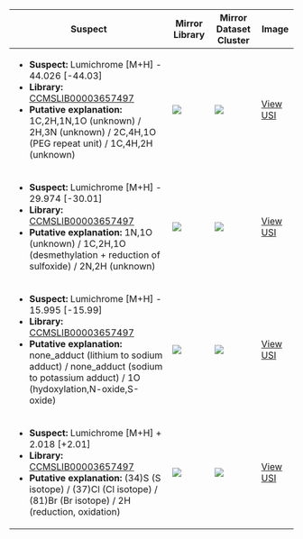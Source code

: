 Suspect | Mirror Library | Mirror Dataset Cluster | Image
--- | --- | --- | ---
<ul><li><b>Suspect:</b> Lumichrome [M+H] -  44.026 [-44.03]</li><li><b>Library:</b> [CCMSLIB00003657497](https://gnps.ucsd.edu/ProteoSAFe/gnpslibraryspectrum.jsp?SpectrumID=CCMSLIB00003657497)</li><li><b>Putative explanation:</b> 1C,2H,1N,1O (unknown) / 2H,3N (unknown) / 2C,4H,1O (PEG repeat unit) / 1C,4H,2H (unknown)</li></ul> | ![](https://metabolomics-usi.ucsd.edu/svg/mirror?usi1=mzspec:MSV000080673:000023680_redo_RG3_01_5297.mzML:scan:1001&usi2=mzspec:GNPSLIBRARY:CCMSLIB00003657497&mz_min=50&mz_max=500) | ![](https://metabolomics-usi.ucsd.edu/svg/mirror?usi1=mzspec:MSV000080673:000023680_redo_RG3_01_5297.mzML:scan:1001&usi2=mzspec:MSV000084314:MSV000080673.mgf:scan:198610&mz_min=50&mz_max=500) | [View USI](https://metabolomics-usi.ucsd.edu/svg/?usi=mzspec:MSV000080673:000023680_redo_RG3_01_5297.mzML:scan:1001&mz_min=50&mz_max=500)
<ul><li><b>Suspect:</b> Lumichrome [M+H] -  29.974 [-30.01]</li><li><b>Library:</b> [CCMSLIB00003657497](https://gnps.ucsd.edu/ProteoSAFe/gnpslibraryspectrum.jsp?SpectrumID=CCMSLIB00003657497)</li><li><b>Putative explanation:</b> 1N,1O (unknown) / 1C,2H,1O (desmethylation + reduction of sulfoxide) / 2N,2H (unknown)</li></ul> | ![](https://metabolomics-usi.ucsd.edu/svg/mirror?usi1=mzspec:MSV000080673:000029427_RA6_01_5332.mzML:scan:901&usi2=mzspec:GNPSLIBRARY:CCMSLIB00003657497&mz_min=50&mz_max=500) | ![](https://metabolomics-usi.ucsd.edu/svg/mirror?usi1=mzspec:MSV000080673:000029427_RA6_01_5332.mzML:scan:901&usi2=mzspec:MSV000084314:MSV000080673.mgf:scan:198610&mz_min=50&mz_max=500) | [View USI](https://metabolomics-usi.ucsd.edu/svg/?usi=mzspec:MSV000080673:000029427_RA6_01_5332.mzML:scan:901&mz_min=50&mz_max=500)
<ul><li><b>Suspect:</b> Lumichrome [M+H] -  15.995 [-15.99]</li><li><b>Library:</b> [CCMSLIB00003657497](https://gnps.ucsd.edu/ProteoSAFe/gnpslibraryspectrum.jsp?SpectrumID=CCMSLIB00003657497)</li><li><b>Putative explanation:</b> none_adduct (lithium to sodium adduct) / none_adduct (sodium to potassium adduct) / 1O (hydoxylation,N-oxide,S-oxide)</li></ul> | ![](https://metabolomics-usi.ucsd.edu/svg/mirror?usi1=mzspec:MSV000081571:14HM399.M_5x_BD9_01_2325.mzML:scan:573&usi2=mzspec:GNPSLIBRARY:CCMSLIB00003657497&mz_min=50&mz_max=500) | ![](https://metabolomics-usi.ucsd.edu/svg/mirror?usi1=mzspec:MSV000081571:14HM399.M_5x_BD9_01_2325.mzML:scan:573&usi2=mzspec:MSV000084314:MSV000081571.mgf:scan:46976&mz_min=50&mz_max=500) | [View USI](https://metabolomics-usi.ucsd.edu/svg/?usi=mzspec:MSV000081571:14HM399.M_5x_BD9_01_2325.mzML:scan:573&mz_min=50&mz_max=500)
<ul><li><b>Suspect:</b> Lumichrome [M+H] +   2.018 [+2.01]</li><li><b>Library:</b> [CCMSLIB00003657497](https://gnps.ucsd.edu/ProteoSAFe/gnpslibraryspectrum.jsp?SpectrumID=CCMSLIB00003657497)</li><li><b>Putative explanation:</b> (34)S (S isotope) / (37)Cl (Cl isotope) / (81)Br (Br isotope) / 2H (reduction, oxidation)</li></ul> | ![](https://metabolomics-usi.ucsd.edu/svg/mirror?usi1=mzspec:MSV000083353:RA2_QCmix_bench_no_exclusion_RA2_01_19396.mzML:scan:286&usi2=mzspec:GNPSLIBRARY:CCMSLIB00003657497&mz_min=50&mz_max=500) | ![](https://metabolomics-usi.ucsd.edu/svg/mirror?usi1=mzspec:MSV000083353:RA2_QCmix_bench_no_exclusion_RA2_01_19396.mzML:scan:286&usi2=mzspec:MSV000084314:MSV000083353.mgf:scan:1394&mz_min=50&mz_max=500) | [View USI](https://metabolomics-usi.ucsd.edu/svg/?usi=mzspec:MSV000083353:RA2_QCmix_bench_no_exclusion_RA2_01_19396.mzML:scan:286&mz_min=50&mz_max=500)